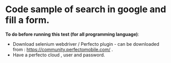 # Code sample of search in google and fill a form.

**To do before running this test (for all programming language)**:
- Download selenium webdriver / Perfecto plugin - can be downloaded from : https://community.perfectomobile.com/ . 
- Have a perfecto cloud , user and password.
